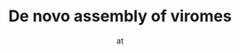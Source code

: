 ---
layout: post
title:  "De novo assembly of viromes"
author: at
categories: [ virome, tutorial, tools ]
image: assets/images/virome.jpg
hidden: true
---